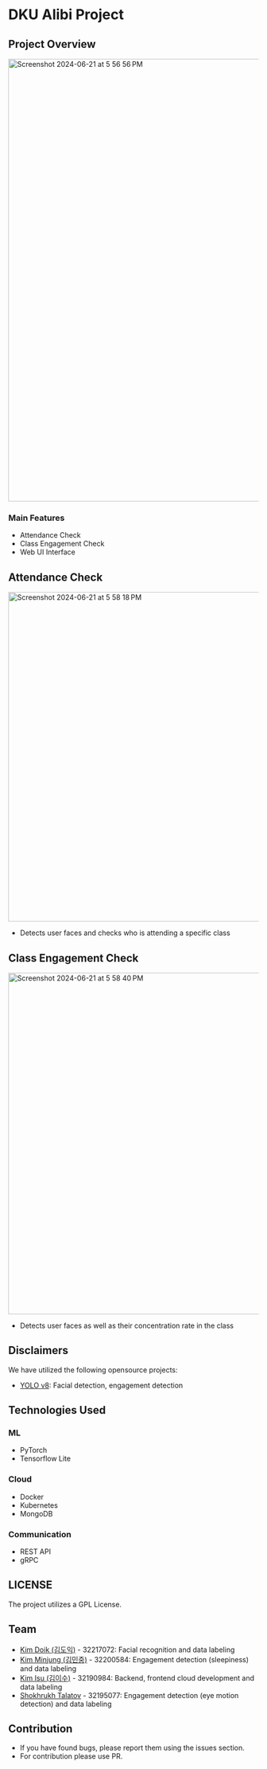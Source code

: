 # DKU Alibi Project

## Project Overview
<img width="889" alt="Screenshot 2024-06-21 at 5 56 56 PM" src="https://github.com/isu-kim/dku-alibi-embedded/assets/49092508/09a521c5-4503-43a5-8dbb-7baf5c2d4ebb">

### Main Features
- Attendance Check
- Class Engagement Check
- Web UI Interface

## Attendance Check
<img width="662" alt="Screenshot 2024-06-21 at 5 58 18 PM" src="https://github.com/isu-kim/dku-alibi-embedded/assets/49092508/25c9180e-585b-46f9-9cb7-fa10beeea19f">

- Detects user faces and checks who is attending a specific class

## Class Engagement Check
<img width="686" alt="Screenshot 2024-06-21 at 5 58 40 PM" src="https://github.com/isu-kim/dku-alibi-embedded/assets/49092508/6d67d4c2-6c77-444d-ae0d-2b640a8c81d2">

- Detects user faces as well as their concentration rate in the class

## Disclaimers
We have utilized the following opensource projects:
- [YOLO v8](https://github.com/ultralytics/ultralytics): Facial detection, engagement detection

## Technologies Used
### ML
- PyTorch
- Tensorflow Lite

### Cloud
- Docker
- Kubernetes
- MongoDB

### Communication
- REST API
- gRPC

## LICENSE
The project utilizes a GPL License.

## Team
- [Kim Doik (김도익)](https://github.com/DoIkk) - 32217072: Facial recognition and data labeling
- [Kim Minjung (김민중)](https://github.com/eggplantgf) - 32200584: Engagement detection (sleepiness) and data labeling
- [Kim Isu (김이수)](https://github.com/isu-kim) - 32190984: Backend, frontend cloud development and data labeling
- [Shokhrukh Talatov](https://github.com/shokhtalat) - 32195077: Engagement detection (eye motion detection) and data labeling

## Contribution
- If you have found bugs, please report them using the issues section.
- For contribution please use PR.
  
